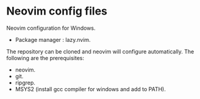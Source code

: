 # Neovim config files

Neovim configuration for Windows.

- Package manager : lazy.nvim.

The repository can be cloned and neovim will configure automatically. The following are the prerequisites:

- neovim.
- git.
- ripgrep.
- MSYS2 (install gcc compiler for windows and add to PATH).
